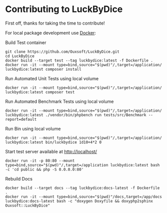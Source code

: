 # Contributing to LuckByDice

First off, thanks for taking the time to contribute!

For local package development use [Docker](https://www.docker.com/products/docker-desktop):

Build Test container
```
git clone https://github.com/Ouxsoft/LuckByDice.git
cd LuckByDice
docker build --target test --tag luckbydice:latest -f Dockerfile .
docker run -it --mount type=bind,source="$(pwd)"/,target=/application/ luckbydice:latest composer install
```

Run Automated Unit Tests using local volume
```
docker run -it --mount type=bind,source="$(pwd)"/,target=/application/ luckbydice:latest composer test
```

Run Automated Benchmark Tests using local volume
```
docker run -it --mount type=bind,source="$(pwd)"/,target=/application/ luckbydice:latest ./vendor/bin/phpbench run tests/src/Benchmark --report=default
```

Run Bin using local volume
```
docker run -it --mount type=bind,source="$(pwd)"/,target=/application/ luckbydice:latest bin/luckbydice 1d10+4*2 0
```

Start test server available at [http://localhost/](http://localhost/test.html)
```
docker run -it -p 80:80 --mount type=bind,source="$(pwd)"/,target=/application luckbydice:latest bash -c 'cd public && php -S 0.0.0.0:80'
```

Rebuild Docs
```
docker build --target docs --tag luckbydice:docs-latest -f Dockerfile .
docker run -it --mount type=bind,source="$(pwd)"/docs,target=/app/docs luckbydice:docs-latest bash -c "doxygen Doxyfile && doxyphp2sphinx Ouxsoft::LuckByDice"
```
